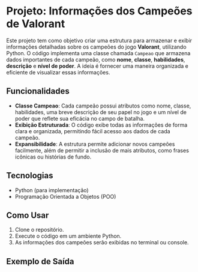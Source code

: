 # Projeto: Informações dos Campeões de Valorant

Este projeto tem como objetivo criar uma estrutura para armazenar e exibir informações detalhadas sobre os campeões do jogo **Valorant**, utilizando Python. O código implementa uma classe chamada `Campeao` que armazena dados importantes de cada campeão, como **nome**, **classe**, **habilidades**, **descrição** e **nível de poder**. A ideia é fornecer uma maneira organizada e eficiente de visualizar essas informações.

## Funcionalidades

- **Classe Campeao**: Cada campeão possui atributos como nome, classe, habilidades, uma breve descrição de seu papel no jogo e um nível de poder que reflete sua eficácia no campo de batalha.
- **Exibição Estruturada**: O código exibe todas as informações de forma clara e organizada, permitindo fácil acesso aos dados de cada campeão.
- **Expansibilidade**: A estrutura permite adicionar novos campeões facilmente, além de permitir a inclusão de mais atributos, como frases icônicas ou histórias de fundo.

## Tecnologias

- Python (para implementação)
- Programação Orientada a Objetos (POO)

## Como Usar

1. Clone o repositório.
2. Execute o código em um ambiente Python.
3. As informações dos campeões serão exibidas no terminal ou console.

## Exemplo de Saída

